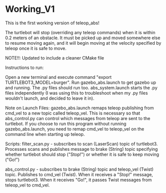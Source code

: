 # Working_V1

This is the first working version of teleop_abs!

The turtlebot will stop (overriding any teleop commands) when it is within 0.2 meters of an obstacle. It must be picked up and moved somewhere else to resume moving again, and it will begin moving at the velocity specified by teleop once it is safe to move. 


NOTE!!: Updated to include a cleaner CMake file

Instructions to run:

Open a new terminal and execute command "export TURTLEBOT3_MODEL=burger". Run gazebo_abs.launch to get gazebo up and running. The .py files should run too. abs_system.launch starts the .py files independently (I was using this to troubleshoot when my .py files wouldn't launch, and decided to leave it in).

Note on Launch Files:
gazebo_abs.launch remaps teleop publishing from cmd_vel to a new topic called teleop_vel. This is necessary so that abs_control.py can control which messages from teleop are sent to the turtlebot. If you choose to run this program without running gazebo_abs.launch, you need to remap cmd_vel to teleop_vel on the command line when starting up teleop. 

Scripts: 
filter_scan.py - subscribes to scan (LaserScan) topic of turtlebot3. Processes scans and publishes message to brake (String) topic specifying whether turtlebot should stop ("Stop!") or whether it is safe to keep moving ("Go!")

abs_control.py - subscribes to brake (String) topic and teleop_vel (Twist) topic. Publishes to cmd_vel (Twist). When it receives a "Stop!" message, stops turtlebot3. When it receives "Go!", it passes Twist messages from teleop_vel to cmd_vel. 
